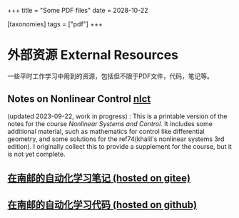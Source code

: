+++
title = "Some PDF files"
date = 2028-10-22

[taxonomies]
tags = ["pdf"]
+++


# 外部资源 External Resources 

一些平时工作学习中用到的资源，包括但不限于PDF文件，代码，笔记等。

<!-- more -->

## Notes on Nonlinear Control [nlct](nlct.pdf)

(updated 2023-09-22, work in progress) : 
This is a printable version of the notes for the course *Nonlinear Systems and Control*.
It includes some additional material, such as mathematics for control like differential geometry, and some solutions for the ref74(khalil's nonlinear systems 3rd edition).
I originally collect this to provide a supplement for the course, 
but it is not yet complete.

## [在南邮的自动化学习笔记 (hosted on gitee)](https://xsro.gitee.io/notes/)

## [在南邮的自动化学习代码 (hosted on github)](https://xsro.github.io/university-learning-code/)